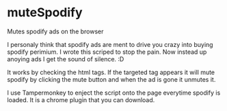 # muteSpodify
Mutes spodify ads on the browser

I personaly think that spodify ads are ment to drive you crazy into buying spodify perimium. I wrote this scriped to stop the pain.
Now instead up anoying ads I get the sound of silence. :D

It works by checking the html tags. If the targeted tag appears it will mute spodify by clicking the mute button and when the ad is
gone it unmutes it. 

I use Tampermonkey to enject the script onto the page everytime spodify is loaded. It is a chrome plugin that you can download.
